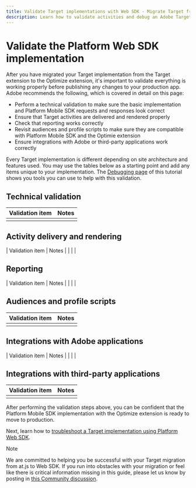 ```yaml
---
title: Validate Target implementations with Web SDK - Migrate Target from at.js 2.x to Web SDK
description: Learn how to validate activities and debug an Adobe Target implementation using the Adobe Experience Platform Web SDK.
---
```

# Validate the Platform Web SDK implementation

After you have migrated your Target implementation from the Target extension to the Optimize extension, it's important to validate everything is working properly before publishing any changes to your production app. Adobe recommends the following, which is covered in detail on this page:

* Perform a technical validation to make sure the basic implementation and Platform Mobile SDK requests and responses look correct
* Ensure that Target activities are delivered and rendered properly
* Check that reporting works correctly
* Revisit audiences and profile scripts to make sure they are compatible with Platform Mobile SDK and the Optimie extension
* Ensure integrations with Adobe or third-party applications work correctly 

Every Target implementation is different depending on site architecture and features used. You may use the tables below as a starting point and add any items unique to your implementation. The [Debugging page](debugging.md) of this tutorial shows you tools you can use to help with this validation.

## Technical validation

| Validation item | Notes |
|---|---|
| | |


## Activity delivery and rendering

| Validation item | Notes |
| | |

## Reporting

| Validation item | Notes |
| | |

## Audiences and profile scripts

| Validation item | Notes |
|---|---|
| | |

## Integrations with Adobe applications

| Validation item | Notes |
| | |

## Integrations with third-party applications

| Validation item | Notes |
|---|---|
| | |

After performing the validation steps above, you can be confident that the Platform Mobile SDK implementation with the Optimize extension is ready to move to production.

Next, learn how to [troubleshoot a Target implementation using Platform Web SDK](debugging.md).

>[!NOTE]
>
>We are committed to helping you be successful with your Target migration from at.js to Web SDK. If you run into obstacles with your migration or feel like there is critical information missing in this guide, please let us know by posting in [this Community discussion](https://experienceleaguecommunities.adobe.com/t5/adobe-experience-platform-data/tutorial-discussion-migrate-target-from-at-js-to-web-sdk/m-p/575587#M463).
